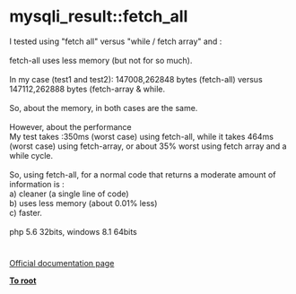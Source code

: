 # mysqli_result::fetch_all



I tested using "fetch all" versus "while / fetch array" and :<br><br>fetch-all uses less memory (but not for so much).<br><br>In my case (test1 and test2): 147008,262848 bytes (fetch-all) versus 147112,262888 bytes (fetch-array &amp; while.<br><br>So, about the memory, in both cases are the same.<br><br>However, about the performance<br>My test takes :350ms (worst case) using fetch-all, while it takes 464ms (worst case) using fetch-array, or about 35% worst using fetch array and a while cycle.<br><br>So, using fetch-all, for a normal code that returns a moderate amount of information is :<br>a) cleaner (a single line of code)<br>b) uses less memory (about 0.01% less)<br>c) faster.<br><br>php 5.6 32bits, windows 8.1 64bits  

#

[Official documentation page](https://www.php.net/manual/en/mysqli-result.fetch-all.php)

**[To root](/README.md)**